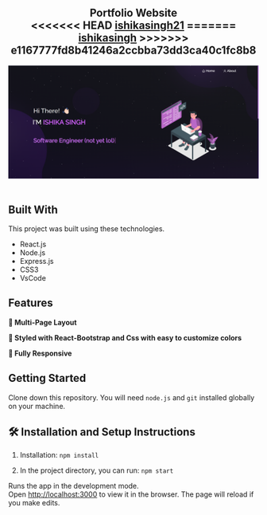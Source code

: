 <h2 align="center">
  Portfolio Website<br/>
<<<<<<< HEAD
  <a href="https://ishikasingh.netlify.app/" target="_blank">ishikasingh21</a>
=======
  <a href="https://ishikasingh.netlify.app/" target="_blank">ishikasingh</a>
>>>>>>> e1167777fd8b41246a2ccbba73dd3ca40c1fc8b8
</h2>
<div align="center">
  <img alt="Demo" src="./Images/interface.png" />
</div>

<br/>


## Built With

This project was built using these technologies.

- React.js
- Node.js
- Express.js
- CSS3
- VsCode


## Features

**📖 Multi-Page Layout**

**🎨 Styled with React-Bootstrap and Css with easy to customize colors**

**📱 Fully Responsive**

## Getting Started

Clone down this repository. You will need `node.js` and `git` installed globally on your machine.

## 🛠 Installation and Setup Instructions

1. Installation: `npm install`

2. In the project directory, you can run: `npm start`

Runs the app in the development mode.\
Open [http://localhost:3000](http://localhost:3000) to view it in the browser.
The page will reload if you make edits.

